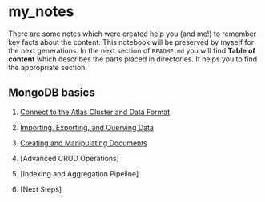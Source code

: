 # my_notes

There are some notes which were created help you (and me!) to remember key facts about the content. This notebook will be preserved by myself for the next generations. <lol><kek><cheburek>
In the next section of `README.md` you will find **Table of content** which describes the parts placed in directories. It helps you to find the appropriate section.

## MongoDB basics  

1. [Connect to the Atlas Cluster and Data Format](https://github.com/vvrubel/my_notes/blob/main/mongodb-basic/connect-to-cluster-1.md)  

2. [Importing, Exporting, and Querying Data](https://github.com/vvrubel/my_notes/blob/main/mongodb-basic/import-export-query-2.md)

3. [Creating and Manipulating Documents](https://github.com/vvrubel/my_notes/blob/main/mongodb-basic/docs-find-delete-update-3.md)  

4. [Advanced CRUD Operations]  

5. [Indexing and Aggregation Pipeline]

6. [Next Steps]


